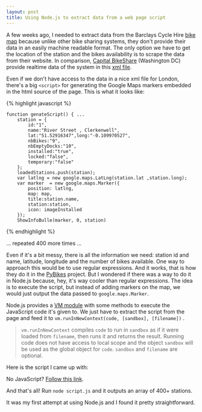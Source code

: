 ```yaml
---
layout: post
title: Using Node.js to extract data from a web page script
---
```


A few weeks ago, I needed to extract data from the Barclays Cycle Hire [bike map][1] because unlike other bike sharing systems, they don't provide their data in an easily machine readable format. The only option we have to get the location of the station and the bikes availability is to scrape the data from  their website.
In comparison, [Capital BikeShare][3] (Washington DC) provide realtime data of the system in this [xml file][2].

[1]: https://web.barclayscyclehire.tfl.gov.uk/maps "Barclays Cycle Hire map"
[2]: http://capitalbikeshare.com/stations/bikeStations.xml
[3]: http://www.capitalbikeshare.com/ "Capital BikeShare"


Even if we don't have access to the data in a nice xml file for London, there's a big `<script>` for generating the Google Maps markers embedded in the html source of the page.
This is what it looks like:

{% highlight javascript %}

    function genateScript() { ...
        station = {
            id:"1",
            name:"River Street , Clerkenwell",
            lat:"51.52916347",long:"-0.109970527",
            nbBikes:"9",
            nbEmptyDocks:"10",
            installed:"true",
            locked:"false",
            temporary:"false"
        };
        loadedStations.push(station);
        var latlng = new google.maps.LatLng(station.lat ,station.long); 
        var marker  = new google.maps.Marker({
            position: latlng,
            map: map,
            title:station.name,
            station:station,
            icon: imageInstalled
        });
        ShowInfoBulle(marker, 0, station)

{% endhighlight %}

... repeated 400 more times ...

Even if it's a bit messy, there is all the information we need: station id and name, latitude, longitude and the number of bikes available.
One way to approach this would be to use regular expressions. And it works, that is how they do it in the [PyBikes][] project.
But I wondered if there was a way to do it in Node.js because, hey, it's way cooler than regular expressions. The idea is to execute the script, but instead of adding markers on the map, we would just output the data passed to `google.maps.Marker`.

Node.js provides a [VM module][vm] with some methods to execute the JavaScript code it's given to. We just have to extract the script from the page and feed it to  `vm.runInNewContext(code, [sandbox], [filename])` .

> &shy;`vm.runInNewContext` compiles `code` to run in `sandbox`
> as if it were loaded from `filename`,
> then runs it and returns the result. Running code does not have access to local scope and
> the object `sandbox` will be used as the global object for `code`.
> `sandbox` and `filename` are optional.

[PyBikes]: https://github.com/eskerda/PyBikes/blob/master/lib/barclays.py
[vm]: http://nodejs.org/docs/latest/api/vm.html

Here is the script I came up with:

<script src="https://gist.github.com/1650831.js?file=BarclaysCycleHire.js">/**/</script>
<noscript>
   <p>No JavaScript? <a href='https://gist.github.com/1650831'>Follow this link</a>.</p>
</noscript>

And that's all! 
Run `node script.js` and it outputs an array of 400+ stations.

It was my first attempt at using Node.js and I found it pretty straightforward.